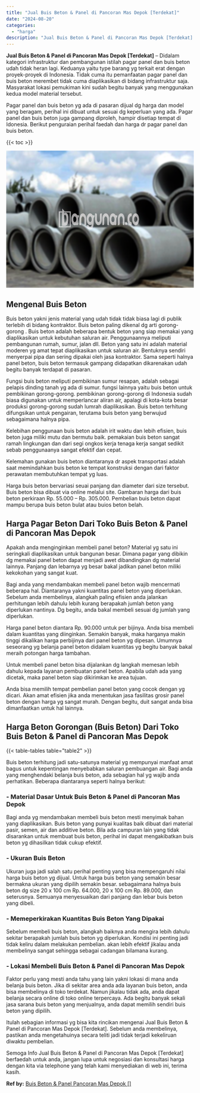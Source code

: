 ```yaml
---
title: "Jual Buis Beton & Panel di Pancoran Mas Depok [Terdekat]"
date: "2024-08-20"
categories: 
  - "harga"
description: "Jual Buis Beton & Panel di Pancoran Mas Depok [Terdekat]. Semoga Info Jual Buis Beton & Panel di Pancoran Mas Depok [Terdekat] berfaedah untuk anda, jangan..."
---
```


**Jual Buis Beton & Panel di Pancoran Mas Depok \[Terdekat\]** – Didalam kategori infrastruktur dan pembangunan istilah pagar panel dan buis beton udah tidak heran lagi. Keduanya yaitu type barang yg terkait erat dengan proyek-proyek di Indonesia. Tidak cuma itu pemanfaatan pagar panel dan buis beton merembet tidak cuma diaplikasikan di bidang infrastruktur saja. Masyarakat lokasi pemukiman kini sudah begitu banyak yang menggunakan kedua model material tersebut.

Pagar panel dan buis beton yg ada di pasaran dijual dg harga dan model yang beragam, perihal ini dibuat untuk sesuai dg keperluan yang ada. Pagar panel dan buis beton juga gampang diproleh, hampir disetiap tempat di Idonesia. Berikut penguraian perihal faedah dan harga dr pagar panel dan buis beton.

{{< toc >}}

![Jual Buis Beton & Panel di Pancoran Mas Depok [Terdekat]](/images/jual-panel-buis-beton-murah-36.png)

## Mengenal Buis Beton

Buis beton yakni jenis material yang udah tidak tidak biasa lagi di publik terlebih di bidang kontraktor. Buis beton paling dikenal dg arti gorong-gorong . Buis beton adalah beberapa bentuk beton yang siap memakai yang diaplikasikan untuk kebutuhan saluran air. Penggunaannya meliputi pembangunan rumah, sumur, jalan dll. Beton yang satu ini adalah material moderen yg amat tepat diaplikasikan untuk saluran air. Bentuknya sendiri menyerpai pipa dan sering dipakai oleh jasa kontraktor. Sama seperti halnya panel beton, buis beton termasuk gampang didapatkan dikarenakan udah begitu banyak terdapat di pasaran.

Fungsi buis beton meliputi pembikinan sumur resapan, adalah sebagai pelapis dinding tanah yg ada di sumur. fungsi lainnya yaitu buis beton untuk pembikinan gorong-gorong. pembikinan gorong-gorong di Indonesia sudah biasa digunakan untuk memperlancar aliran air, apalagi di kota-kota besar produksi gorong-gorong sudah lumrah diaplikasikan. Buis beton terhitung difungsikan untuk pengairan, terutama buis beton yang berwujud sebagaimana halnya pipa.

Kelebihan penggunaan buis beton adalah irit waktu dan lebih efisien, buis beton juga miliki mutu dan bermutu baik. pemakaian buis beton sangat ramah lingkungan dan dari segi ongkos kerja tenaga kerja sangat sedikit sebab penggunaanya sangat efektif dan cepat.

Kelemahan gunakan buis beton diantaranya dr aspek transportasi adalah saat memindahkan buis beton ke tempat konstruksi dengan dari faktor perawatan membutuhkan tempat yg luas.

Harga buis beton bervariasi seuai panjang dan diameter dari size tersebut. Buis beton bisa dibuat via online melalui site. Gambaran harga dari buis beton perkiraan Rp. 55.000 – Rp. 305.000. Pembelian buis beton dapat mampu berupa buis beton bulat atau buios beton belah.

## Harga Pagar Beton Dari Toko Buis Beton & Panel di Pancoran Mas Depok

Apakah anda menginginkan membeli panel beton? Material yg satu ini seringkali diaplikasikan untuk bangunan besar. Dimana pagar yang dibikin dg memakai panel beton dapat menjadi awet dibandingkan dg material lainnya. Panjang dan lebarnya yg besar bakal jadikan panel beton miliki kekokohan yang sangat kuat.

Bagi anda yang mendambakan membeli panel beton wajib mencermati beberapa hal. Diantaranya yakni kuantitas panel beton yang diperlukan. Sebelum anda membelinya, alangkah paling efisien anda jalankan perhitungan lebih dahulu lebih kurang berapakah jumlah beton yang diperlukan nantinya. Dg begitu, anda bakal membeli sesuai dg jumlah yang diperlukan.

Harga panel beton diantara Rp. 90.000 untuk per bijinya. Anda bisa membeli dalam kuantitas yang diinginkan. Semakin banyak, maka harganya makin tinggi dikalikan harga perbijinya dari panel beton yg dipesan. Umumnya seseorang yg belanja panel beton didalam kuantitas yg begitu banyak bakal meraih potongan harga tambahan.

Untuk membeli panel beton bisa dijalankan dg langkah memesan lebih dahulu kepada layanan pembuatan panel beton. Apabila udah ada yang dicetak, maka panel beton siap dikirimkan ke area tujuan.

Anda bisa memilih tempat pembelian panel beton yang cocok dengan yg dicari. Akan amat efisien jika anda menentukan jasa fasilitas grosir panel beton dengan harga yg sangat murah. Dengan begitu, duit sangat anda bisa dimanfaatkan untuk hal lainnya.

## Harga Beton Gorongan (Buis Beton) Dari Toko Buis Beton & Panel di Pancoran Mas Depok

{{< table-tables table="table2" >}}

Buis beton terhitung jadi satu-satunya material yg mempunyai manfaat amat bagus untuk kepentingan menyebabkan saluran pembuangan air. Bagi anda yang menghendaki belanja buis beton, ada sebagian hal yg wajib anda perhatikan. Beberapa diantaranya seperti halnya berikut:

### \- Material Dasar Untuk Buis Beton & Panel di Pancoran Mas Depok

Bagi anda yg mendambakan membeli buis beton mesti menyimak bahan yang diaplikasikan. Buis beton yang punyai kualitas baik dibuat dari material pasir, semen, air dan additive beton. Bila ada campuran lain yang tidak disarankan untuk membuat buis beton, perihal ini dapat mengakibatkan buis beton yg dihasilkan tidak cukup efektif.

### \- Ukuran Buis Beton

Ukuran juga jadi salah satu perihal penting yang bisa mempengaruhi nilai harga buis beton yg dijual. Untuk harga buis beton yang semakin besar bermakna ukuran yang dipilih semakin besar. sebagaimana halnya buis beton dg size 20 x 100 cm Rp. 64.000, 20 x 100 cm Rp. 89.000, dan seterusnya. Semuanya menyesuaikan dari panjang dan lebar buis beton yang dibeli.

### \- Memeperkirakan Kuantitas Buis Beton Yang Dipakai

Sebelum membeli buis beton, alangkah baiknya anda mengira lebih dahulu sekitar berapakah jumlah buis beton yg diperlukan. Kondisi ini penting jadi tidak keliru dalam melakukan pembelian. akan lebih efektif jikalau anda membelinya sangat sehingga sebagai cadangan bilamana kurang.

### \- Lokasi Membeli Buis Beton & Panel di Pancoran Mas Depok

Faktor perlu yang mesti anda tahu yang lain yakni lokasi di mana anda belanja buis beton. Jika di sekitar area anda ada layanan buis beton, anda bisa membelinya di toko terdekat. Namun jikalau tidak ada, anda dapat belanja secara online di toko online terpercaya. Ada begitu banyak sekali jasa sarana buis beton yang menjualnya, anda dapat memilih sendiri buis beton yang dipilih.

Itulah sebagian informasi yg bisa kita rincikan mengenai Jual Buis Beton & Panel di Pancoran Mas Depok \[Terdekat\]. Sebelum anda membelinya, pastikan anda mengetahuinya secara teliti jadi tidak terjadi kekeliruan diwaktu pembelian.

Semoga Info Jual Buis Beton & Panel di Pancoran Mas Depok \[Terdekat\] berfaedah untuk anda, jangan lupa untuk negosiasi dan konsultasi harga dengan kita via telephone yang telah kami menyediakan di web ini, terima kasih.

**Ref by:** [Buis Beton & Panel Pancoran Mas Depok []](https://id.wikipedia.org/wiki/Buis)
